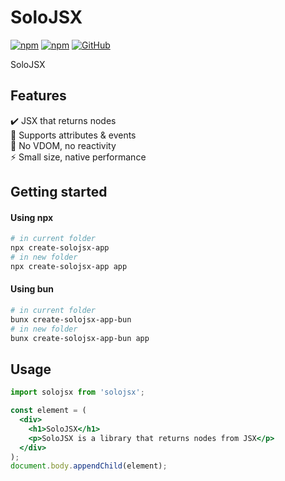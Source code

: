 # SoloJSX

[![npm](https://img.shields.io/npm/v/solojsx)](https://www.npmjs.com/package/solojsx)
[![npm](https://img.shields.io/npm/dm/solojsx)](https://www.npmjs.com/package/solojsx)
[![GitHub](https://img.shields.io/github/license/SoloJSX/solojsx)](https://github.com/git/git-scm.com/blob/main/MIT-LICENSE.txt)

SoloJSX

## Features
:heavy_check_mark: JSX that returns nodes <br>
:gem: Supports attributes & events <br>
:tada: No VDOM, no reactivity <br>
:zap: Small size, native performance

## Getting started

#### Using npx
```bash
# in current folder
npx create-solojsx-app
# in new folder
npx create-solojsx-app app
```

#### Using bun
```bash
# in current folder
bunx create-solojsx-app-bun
# in new folder
bunx create-solojsx-app-bun app
```

## Usage
```jsx  
import solojsx from 'solojsx';

const element = (
  <div>
    <h1>SoloJSX</h1>
    <p>SoloJSX is a library that returns nodes from JSX</p>
  </div>
);
document.body.appendChild(element);
```

